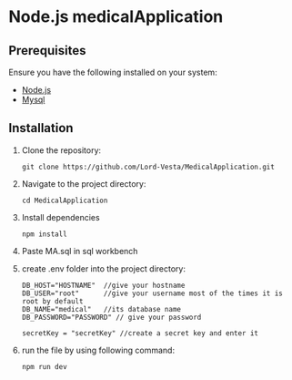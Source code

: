 # Node.js medicalApplication

## Prerequisites

Ensure you have the following installed on your system:

- [Node.js](https://nodejs.org/en/download/)
- [Mysql](https://www.mysql.com/downloads/)

## Installation

1. Clone the repository:

   ```
   git clone https://github.com/Lord-Vesta/MedicalApplication.git

   ```
2. Navigate to the project directory:

   ```
   cd MedicalApplication
   ```
3. Install dependencies
    ```
    npm install
    ```
4. Paste MA.sql in sql workbench

5. create .env folder into the project directory:
    ```
    DB_HOST="HOSTNAME"  //give your hostname
    DB_USER="root"      //give your username most of the times it is root by default
    DB_NAME="medical"   //its database name
    DB_PASSWORD="PASSWORD" // give your password

    secretKey = "secretKey" //create a secret key and enter it

    ```

6. run the file by using following command:
   ```
   npm run dev
   ``` 
